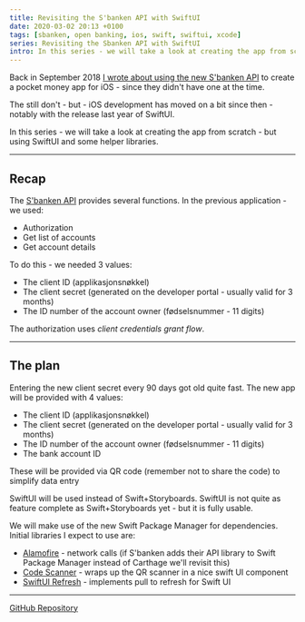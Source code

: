 ```yaml
---
title: Revisiting the S'banken API with SwiftUI
date: 2020-03-02 20:13 +0100
tags: [sbanken, open banking, ios, swift, swiftui, xcode]
series: Revisiting the Sbanken API with SwiftUI
intro: In this series - we will take a look at creating the app from scratch - but using SwiftUI and some helper libraries.
---
```


Back in September 2018 [I wrote about using the new S'banken API](/2018/09/26/pocket-money-with-the-s-banken-api/) to create a pocket money app for iOS - since they didn't have one at the time.

The still don't - but - iOS development has moved on a bit since then - notably with the release last year of SwiftUI.

In this series - we will take a look at creating the app from scratch - but using SwiftUI and some helper libraries.

---

## Recap

The [S'banken API](https://secure.sbanken.no/Personal/ApiBeta/Info/) provides several functions. In the previous application - we used:

- Authorization
- Get list of accounts
- Get account details

To do this - we needed 3 values:

- The client ID (applikasjonsnøkkel)
- The client secret (generated on the developer portal - usually valid for 3 months)
- The ID number of the account owner (fødselsnummer - 11 digits)

The authorization uses _client credentials grant flow_.

---

## The plan

Entering the new client secret every 90 days got old quite fast. The new app will be provided with 4 values:

- The client ID (applikasjonsnøkkel)
- The client secret (generated on the developer portal - usually valid for 3 months)
- The ID number of the account owner (fødselsnummer - 11 digits)
- The bank account ID

These will be provided via QR code (remember not to share the code) to simplify data entry

SwiftUI will be used instead of Swift+Storyboards. SwiftUI is not quite as feature complete as Swift+Storyboards yet - but it is fully usable.

We will make use of the new Swift Package Manager for dependencies. Initial libraries I expect to use are:

- [Alamofire](https://github.com/Alamofire/Alamofire.git) - network calls (if S'banken adds their API library to Swift Package Manager instead of Carthage we'll revisit this)
- [Code Scanner](https://github.com/twostraws/CodeScanner.git) - wraps up the QR scanner in a nice swift UI component
- [SwiftUI Refresh](https://github.com/timbersoftware/SwiftUIRefresh.git) - implements pull to refresh for Swift UI

---

[GitHub Repository](https://github.com/chrissearle/lommepenger-swiftui)
